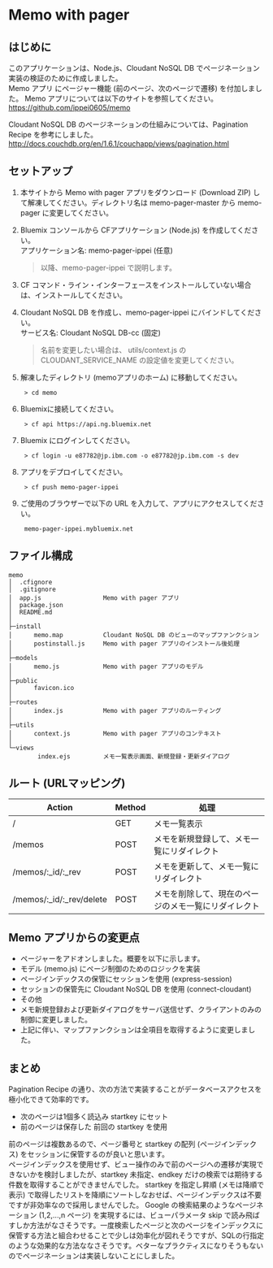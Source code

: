 # Memo with pager

## はじめに
このアプリケーションは、Node.js、Cloudant NoSQL DB でページネーション実装の検証のために作成しました。  
Memo アプリ にページャー機能 (前のページ、次のページで遷移) を付加しました。
Memo アプリについては以下のサイトを参照してください。  
<https://github.com/ippei0605/memo>

Cloudant NoSQL DB のページネーションの仕組みについては、Pagination Recipe を参考にしました。
<http://docs.couchdb.org/en/1.6.1/couchapp/views/pagination.html>


## セットアップ
1. 本サイトから Memo with pager アプリをダウンロード (Download ZIP) して解凍してください。ディレクトリ名は memo-pager-master から memo-pager に変更してください。

1. Bluemix コンソールから CFアプリケーション (Node.js) を作成してください。  
アプリケーション名: memo-pager-ippei (任意)  

    > 以降、memo-pager-ippei で説明します。


1. CF コマンド・ライン・インターフェースをインストールしていない場合は、インストールしてください。

1. Cloudant NoSQL DB を作成し、memo-pager-ippei にバインドしてください。  
サービス名: Cloudant NoSQL DB-cc (固定)  

    > 名前を変更したい場合は、 utils/context.js の CLOUDANT_SERVICE_NAME の設定値を変更してください。

1. 解凍したディレクトリ (memoアプリのホーム) に移動してください。

        > cd memo

1. Bluemixに接続してください。

        > cf api https://api.ng.bluemix.net
    

1. Bluemix にログインしてください。

        > cf login -u e87782@jp.ibm.com -o e87782@jp.ibm.com -s dev

1. アプリをデプロイしてください。

        > cf push memo-pager-ippei

1. ご使用のブラウザーで以下の URL を入力して、アプリにアクセスしてください。

        memo-pager-ippei.mybluemix.net


## ファイル構成
    memo
    │  .cfignore
    │  .gitignore
    │  app.js                 Memo with pager アプリ
    │  package.json
    │  README.md
    │  
    ├─install
    │      memo.map           Cloudant NoSQL DB のビューのマップファンクション
    │      postinstall.js     Memo with pager アプリのインストール後処理
    │      
    ├─models
    │      memo.js            Memo with pager アプリのモデル
    │      
    ├─public
    │      favicon.ico
    │      
    ├─routes
    │      index.js           Memo with pager アプリのルーティング
    │      
    ├─utils
    │      context.js         Memo with pager アプリのコンテキスト
    │      
    └─views
            index.ejs         メモ一覧表示画面、新規登録・更新ダイアログ


## ルート (URLマッピング)
|Action|Method|処理|
|---|-----------|-----------|
|/|GET|メモ一覧表示|
|/memos|POST|メモを新規登録して、メモ一覧にリダイレクト|
|/memos/:_id/:_rev|POST|メモを更新して、メモ一覧にリダイレクト|
|/memos/:_id/:_rev/delete|POST|メモを削除して、現在のページのメモ一覧にリダイレクト|


## Memo アプリからの変更点
* ページャーをアドオンしました。概要を以下に示します。
 * モデル (memo.js) にページ制御のためのロジックを実装
 * ページインデックスの保管にセッションを使用 (express-session)
 * セッションの保管先に Cloudant NoSQL DB を使用 (connect-cloudant)
* その他
 * メモ新規登録および更新ダイアログをサーバ送信せず、クライアントのみの制御に変更しました。
 * 上記に伴い、マップファンクションは全項目を取得するように変更しました。


## まとめ
Pagination Recipe の通り、次の方法で実装することがデータベースアクセスを極小化できて効率的です。

* 次のページは1個多く読込み startkey にセット
* 前のページは保存した 前回の startkey を使用

前のページは複数あるので、ページ番号と startkey の配列 (ページインデックス) をセッションに保管するのが良いと思います。  
ページインデックスを使用せず、ビュー操作のみで前のページへの遷移が実現できないかを検討しましたが、startkey 未指定、endkey だけの検索では期待する件数を取得することができませんでした。
startkey を指定し昇順 (メモは降順で表示) で取得したリストを降順にソートしなおせば、ページインデックスは不要ですが非効率なので採用しませんでした。
Google の検索結果のようなページネーション (1,2,...,n ページ) を実現するには、ビューパラメータ skip で読み飛ばすしか方法がなさそうです。一度検索したページと次のページをインデックスに保管する方法と組合わせることで少しは効率化が図れそうですが、SQLの行指定のような効果的な方法ななさそうです。ベターなプラクティスになりそうもないのでページネーションは実装しないことにしました。





